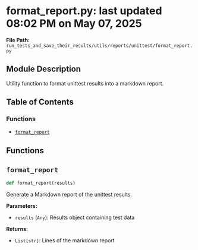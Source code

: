 # format_report.py: last updated 08:02 PM on May 07, 2025

**File Path:** `run_tests_and_save_their_results/utils/reports/unittest/format_report.py`

## Module Description

Utility function to format unittest results into a markdown report.

## Table of Contents

### Functions

- [`format_report`](#format_report)

## Functions

## `format_report`

```python
def format_report(results)
```

Generate a Markdown report of the unittest results.

**Parameters:**

- `results` (`Any`): Results object containing test data

**Returns:**

- `List[str]`: Lines of the markdown report

